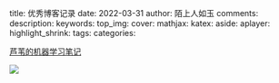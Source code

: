 title: 优秀博客记录
date: 2022-03-31
author: 陌上人如玉
comments:
description:
keywords:
top_img:
cover:
mathjax:
katex:
aside:
aplayer:
highlight_shrink:
tags: 
categories:



[芦苇的机器学习笔记](https://luweikxy.gitbook.io/machine-learning-notes/)

![](https://4143056590-files.gitbook.io/~/files/v0/b/gitbook-legacy-files/o/assets%2F-LpO5sn2FY1C9esHFJmo%2F-LpO5t6XJGnSXrbsZ_UC%2F-LpO5wULGc9TIxxqTTC8%2Fmachine-learning-map.png?generation=1569158070399942&alt=media)

